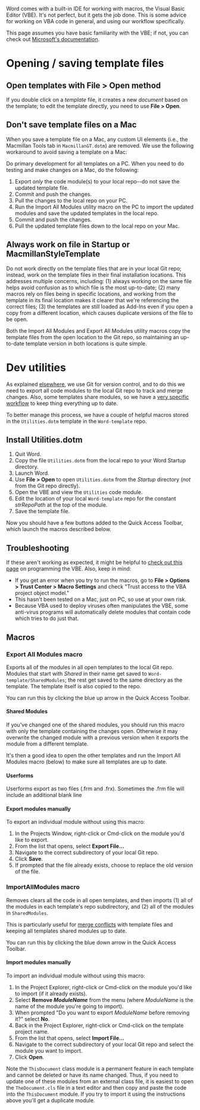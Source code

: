 Word comes with a built-in IDE for working with macros, the Visual Basic Editor (VBE). It's not perfect, but it gets the job done. This is some advice for working on VBA code in general, and using our workflow specifically.

This page assumes you have basic familiarity with the VBE; if not, you can check out [Microsoft's documentation](https://msdn.microsoft.com/en-us/library/office/jj692815.aspx).

# Opening / saving template files
## Open templates with File > Open method
If you double click on a *template* file, it creates a new *document* based on the template; to edit the template directly, you need to use **File > Open**.

## Don't save template files on a Mac
When you save a template file on a Mac, any custom UI elements (i.e., the Macmillan Tools tab in `MacmillanGT.dotm`) are removed. We use the following workaround to avoid saving a template on a Mac:

Do primary development for all templates on a PC. When you need to do testing and make changes on a Mac, do the following:
1. Export *only* the code module(s) to your local repo--do not save the updated template file. 
1. Commit and push the changes.
1. Pull the changes to the local repo on your PC.
1. Run the Import All Modules utility macro on the PC to import the updated modules and save the updated templates in the local repo.
1. Commit and push the changes.
1. Pull the updated template files down to the local repo on your Mac. 

## Always work on file in Startup or MacmillanStyleTemplate
Do not work directly on the template files that are in your local Git repo; instead, work on the template files in their final installation locations. This addresses multiple concerns, including: (1) always working on the same file helps avoid confusion as to which file is the most up-to-date; (2) many macros rely on files being in specific locations, and working from the template in its final location makes it clearer that we're referencing the correct files; (3) the templates are still loaded as Add-Ins even if you open a copy from a different location, which causes duplicate versions of the file to be open.

Both the Import All Modules and Export All Modules utility macros copy the template files from the open location to the Git repo, so maintaining an up-to-date template version in both locations is quite simple.


# Dev utilities
As explained [elsewhere](code+organization), we use Git for version control, and to do this we need to export all code modules to the local Git repo to track and merge changes. Also, some templates share modules, so we have a [very specific workflow](development+workflow) to keep thing everything up to date. 

To better manage this process, we have a couple of helpful macros stored in the `Utilities.dotm` template in the `Word-template` repo. 

## Install Utilities.dotm
1. Quit Word.
1. Copy the file `Utilities.dotm` from the local repo to your Word Startup directory.
1. Launch Word.
1. Use **File > Open** to open `Utilities.dotm` from the *Startup* directory (*not* from the Git repo directly).
1. Open the VBE and view the `Utilities` code module.
1. Edit the location of your local `Word-template` repo for the constant *strRepoPath* at the top of the module.
1. Save the template file.

Now you should have a few buttons added to the Quick Access Toolbar, which launch the macros described below.

## Troubleshooting
If these aren't working as expected, it might be helpful to [check out this page](http://www.cpearson.com/excel/vbe.aspx) on programming the VBE. Also, keep in mind:

* If you get an error when you try to run the macros, go to **File > Options > Trust Center > Macro Settings**  and check "Trust access to the VBA project object model."
* This hasn't been tested on a Mac, just on PC, so use at your own risk.
* Because VBA used to deploy viruses often manipulates the VBE, some anti-virus programs will automatically delete modules that contain code which tries to do just that.

## Macros
### Export All Modules macro
Exports all of the modules in all open templates to the local Git repo. Modules that start with *Shared* in their name get saved to `Word-template/SharedModules`; the rest get saved to the same directory as the template. The template itself is also copied to the repo.

You can run this by clicking the blue up arrow in the Quick Access Toolbar.

#### Shared Modules
If you've changed one of the shared modules, you should run this macro with only the template containing the changes open. Otherwise it may overwrite the changed module with a previous version when it exports the module from a different template.

It's then a good idea to open the other templates and run the Import All Modules macro (below) to make sure all templates are up to date.

#### Userforms
Userforms export as two files (.frm and .frx). Sometimes the .frm file will include an additional blank line 

#### Export modules manually
To export an individual module without using this macro:

1. In the Projects Window, right-click or Cmd-click on the module you'd like to export.
1. From the list that opens, select **Export File...**
1. Navigate to the correct subdirectory of your local Git repo.
1. Click **Save**.
1. If prompted that the file already exists, choose to replace the old version of the file.

### ImportAllModules macro
Removes clears all the code in all open templates, and then imports (1) all of the modules in each template's repo subdirectory, and (2) all of the modules in `SharedModules`. 

This is particularly useful for [merge conflicts](assorted+best+practices) with template files and keeping all templates shared modules up to date.

You can run this by clicking the blue down arrow in the Quick Access Toolbar.

#### Import modules manually
To import an individual module without using this macro:

1. In the Project Explorer, right-click or Cmd-click on the module you'd like to import (if it already exists).
1. Select **Remove _ModuleName_** from the menu (where _ModuleName_ is the name of the module  you're going to import).
1. When prompted "Do you want to export _ModuleName_ before removing it?" select **No**.
1. Back in the Project Explorer, right-click or Cmd-click on the template project name.
1. From the list that opens, select **Import File...**
1. Navigate to the correct subdirectory of your local Git repo and select the module you want to import.
1. Click **Open**.

Note the `ThisDocument` class module is a permanent feature in each template and cannot be deleted or have its name changed. Thus, if you need to update one of these modules from an external class file, it is easiest to open the `TheDocument.cls` file in a text editor and then copy and paste the code into the `ThisDocument` module. If you try to import it using the instructions above you'll get a duplicate module.

